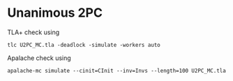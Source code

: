 # Unanimous 2PC

TLA+ check using
```
tlc U2PC_MC.tla -deadlock -simulate -workers auto
```

Apalache check using
```
apalache-mc simulate --cinit=CInit --inv=Invs --length=100 U2PC_MC.tla
```
